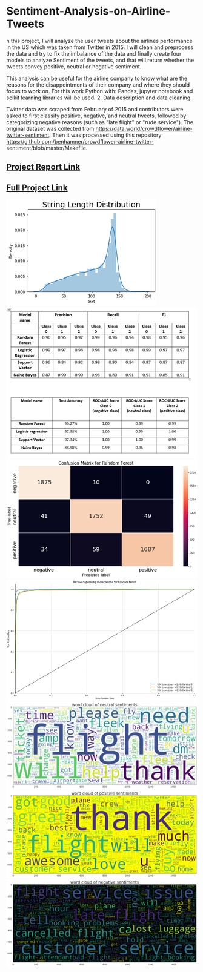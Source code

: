# Sentiment-Analysis-on-Airline-Tweets
n this project, I will analyze the user tweets about the airlines performance in the US which was taken from Twitter in 2015. I will clean and preprocess the data and try to fix the imbalance of the data and finally create four models to analyze Sentiment of the tweets, and that will return whether the tweets convey positive, neutral or negative sentiment. 

This analysis can be useful for the airline company to know what are the reasons for the disappointments of their company and where they should focus to work on.
For this work Python with: Pandas, jupyter notebook and scikit learning libraries will be used.
2. Data description and data cleaning.

Twitter data was scraped from February of 2015 and contributors were asked to first classify positive, negative, and neutral tweets, followed by categorizing negative reasons (such as "late flight" or "rude service"). The original dataset was collected from https://data.world/crowdflower/airline-twitter-sentiment. Then it was processed using this repository https://github.com/benhamner/crowdflower-airline-twitter-
sentiment/blob/master/Makefile.

## [Project Report Link](https://github.com/MdSaifulIslamSajol/Sentiment-Analysis-on-Airline-Tweets/blob/main/Saiful%20Islam%20Sajol_EXST_7142_Final_Project.pdf)
## [Full Project Link](https://github.com/MdSaifulIslamSajol/Sentiment-Analysis-on-Airline-Tweets/blob/main/sentiment_analysis_7142%20Project.ipynb)

![alt text](https://github.com/MdSaifulIslamSajol/Sentiment-Analysis-on-Airline-Tweets/blob/main/images/string%20length%20distribution.png)
![alt text](https://github.com/MdSaifulIslamSajol/Sentiment-Analysis-on-Airline-Tweets/blob/main/images/Calssification%20Reports%20and%20Model%20Comparison.PNG)
![alt text](https://github.com/MdSaifulIslamSajol/Sentiment-Analysis-on-Airline-Tweets/blob/main/images/Confusion%20Matrix%20for%20Random%20Forest.png)
![alt text](https://github.com/MdSaifulIslamSajol/Sentiment-Analysis-on-Airline-Tweets/blob/main/images/Receiver%20operating%20characteristic%20for%20Random%20Forest.png)
![alt text](https://github.com/MdSaifulIslamSajol/Sentiment-Analysis-on-Airline-Tweets/blob/main/images/word%20cloud%20of%20neutral%20sentiments.png)
![alt text](https://github.com/MdSaifulIslamSajol/Sentiment-Analysis-on-Airline-Tweets/blob/main/images/word%20cloud%20of%20positive%20sentiments.png)
![alt text](https://github.com/MdSaifulIslamSajol/Sentiment-Analysis-on-Airline-Tweets/blob/main/images/word%20count%20of%20negative%20sentiments.png)
